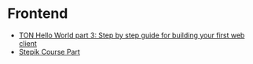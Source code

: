 # Frontend


- [TON Hello World part 3: Step by step guide for building your first web client](https://tonhelloworld.com/03-client/)
- [Stepik Course Part](https://stepik.org/lesson/1011517/step/1?unit=1019377)